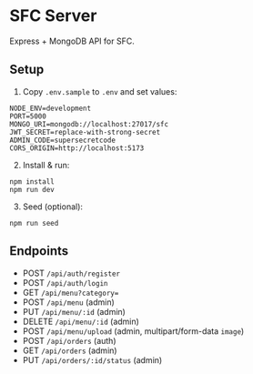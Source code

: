 # SFC Server

Express + MongoDB API for SFC.

## Setup

1) Copy `.env.sample` to `.env` and set values:

```
NODE_ENV=development
PORT=5000
MONGO_URI=mongodb://localhost:27017/sfc
JWT_SECRET=replace-with-strong-secret
ADMIN_CODE=supersecretcode
CORS_ORIGIN=http://localhost:5173
```

2) Install & run:

```
npm install
npm run dev
```

3) Seed (optional):

```
npm run seed
```

## Endpoints

- POST `/api/auth/register`
- POST `/api/auth/login`
- GET `/api/menu?category=`
- POST `/api/menu` (admin)
- PUT `/api/menu/:id` (admin)
- DELETE `/api/menu/:id` (admin)
- POST `/api/menu/upload` (admin, multipart/form-data `image`)
- POST `/api/orders` (auth)
- GET `/api/orders` (admin)
- PUT `/api/orders/:id/status` (admin)